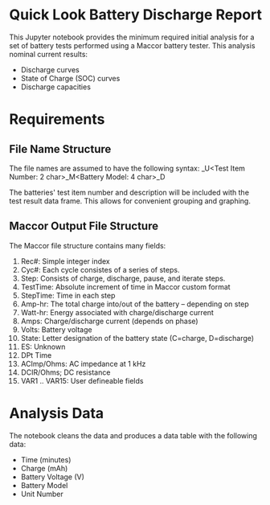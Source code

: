 # Quick Look Battery Discharge Report

This Jupyter notebook provides the minimum required initial analysis for a set of battery tests performed using a Maccor battery tester. This analysis nominal current results:

* Discharge curves
* State of Charge (SOC) curves
* Discharge capacities

# Requirements

## File Name Structure

The file names are assumed to have the following syntax: 
<Tester Initials:2 char>_U<Test Item Number: 2 char>_M<Battery Model: 4 char>_D<Test description: N char>

The batteries' test item number and description will be included with the test result data frame. This allows for convenient grouping and graphing.

## Maccor Output File Structure

The Maccor file structure contains many fields:

1. Rec#: Simple integer index
1. Cyc#: Each cycle consistes of a series of steps.
1. Step: Consists of charge, discharge, pause, and iterate steps.
1. TestTime: Absolute increment of time in Maccor custom format
1. StepTime: Time in each step
1. Amp-hr: The total charge into/out of the battery – depending on step
1. Watt-hr: Energy associated with charge/discharge current
1. Amps: Charge/discharge current (depends on phase)
1. Volts: Battery voltage
1. State: Letter designation of the battery state (C=charge, D=discharge)
1. ES: Unknown
1. DPt Time
1. ACImp/Ohms: AC impedance at 1 kHz
1. DCIR/Ohms; DC resistance
1. VAR1 .. VAR15: User defineable fields

# Analysis Data

The notebook cleans the data and produces a data table with the following data:

* Time (minutes)
* Charge (mAh)
* Battery Voltage (V)
* Battery Model
* Unit Number
